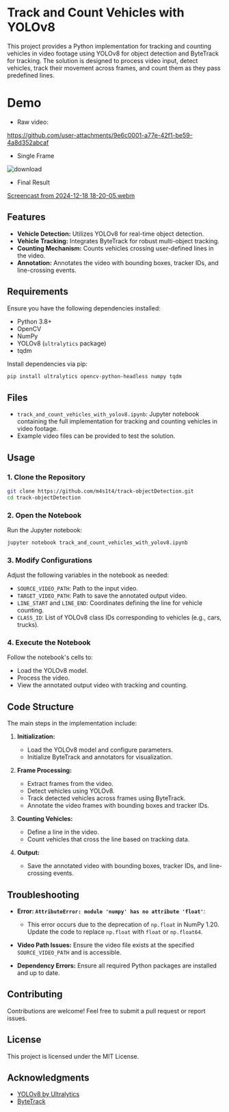 # Track and Count Vehicles with YOLOv8

This project provides a Python implementation for tracking and counting vehicles in video footage using YOLOv8 for object detection and ByteTrack for tracking. The solution is designed to process video input, detect vehicles, track their movement across frames, and count them as they pass predefined lines.

# Demo

- Raw video:

https://github.com/user-attachments/9e6c0001-a77e-42f1-be59-4a8d352abcaf

- Single Frame

![download](https://github.com/user-attachments/assets/225172ad-8921-482a-bdc1-84aebe380f18)

- Final Result

[Screencast from 2024-12-18 18-20-05.webm](https://github.com/user-attachments/assets/5b1ee8d4-8ac5-496a-8cbf-f212ea97cbe2)


## Features

- **Vehicle Detection:** Utilizes YOLOv8 for real-time object detection.
- **Vehicle Tracking:** Integrates ByteTrack for robust multi-object tracking.
- **Counting Mechanism:** Counts vehicles crossing user-defined lines in the video.
- **Annotation:** Annotates the video with bounding boxes, tracker IDs, and line-crossing events.

## Requirements

Ensure you have the following dependencies installed:

- Python 3.8+
- OpenCV
- NumPy
- YOLOv8 (`ultralytics` package)
- tqdm

Install dependencies via pip:

```bash
pip install ultralytics opencv-python-headless numpy tqdm
```

## Files

- `track_and_count_vehicles_with_yolov8.ipynb`: Jupyter notebook containing the full implementation for tracking and counting vehicles in video footage.
- Example video files can be provided to test the solution.

## Usage

### 1. Clone the Repository

```bash
git clone https://github.com/m4s1t4/track-objectDetection.git
cd track-objectDetection
```

### 2. Open the Notebook

Run the Jupyter notebook:

```bash
jupyter notebook track_and_count_vehicles_with_yolov8.ipynb
```

### 3. Modify Configurations

Adjust the following variables in the notebook as needed:

- `SOURCE_VIDEO_PATH`: Path to the input video.
- `TARGET_VIDEO_PATH`: Path to save the annotated output video.
- `LINE_START` and `LINE_END`: Coordinates defining the line for vehicle counting.
- `CLASS_ID`: List of YOLOv8 class IDs corresponding to vehicles (e.g., cars, trucks).

### 4. Execute the Notebook

Follow the notebook's cells to:

- Load the YOLOv8 model.
- Process the video.
- View the annotated output video with tracking and counting.

## Code Structure

The main steps in the implementation include:

1. **Initialization:**

   - Load the YOLOv8 model and configure parameters.
   - Initialize ByteTrack and annotators for visualization.

2. **Frame Processing:**

   - Extract frames from the video.
   - Detect vehicles using YOLOv8.
   - Track detected vehicles across frames using ByteTrack.
   - Annotate the video frames with bounding boxes and tracker IDs.

3. **Counting Vehicles:**

   - Define a line in the video.
   - Count vehicles that cross the line based on tracking data.

4. **Output:**
   - Save the annotated video with bounding boxes, tracker IDs, and line-crossing events.

## Troubleshooting

- **Error: `AttributeError: module 'numpy' has no attribute 'float'`**:

  - This error occurs due to the deprecation of `np.float` in NumPy 1.20. Update the code to replace `np.float` with `float` or `np.float64`.

- **Video Path Issues:** Ensure the video file exists at the specified `SOURCE_VIDEO_PATH` and is accessible.

- **Dependency Errors:** Ensure all required Python packages are installed and up to date.

## Contributing

Contributions are welcome! Feel free to submit a pull request or report issues.

## License

This project is licensed under the MIT License.

## Acknowledgments

- [YOLOv8 by Ultralytics](https://github.com/ultralytics/ultralytics)
- [ByteTrack](https://github.com/ifzhang/ByteTrack)
